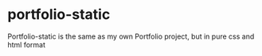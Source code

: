 ﻿# portfolio-static
Portfolio-static is the same as my own Portfolio project, but in pure css and html format

